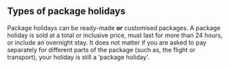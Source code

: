 ##  Types of package holidays

Package holidays can be ready-made **or** customised packages. A package
holiday is sold at a total or inclusive price, must last for more than 24
hours, or include an overnight stay. It does not matter if you are asked to
pay separately for different parts of the package (such as, the flight or
transport), your holiday is still a ‘package holiday’.
